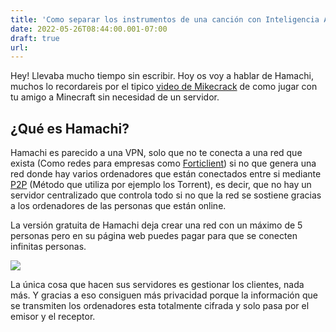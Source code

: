 ```yaml
---
title: 'Como separar los instrumentos de una canción con Inteligencia Artificial'
date: 2022-05-26T08:44:00.001-07:00
draft: true
url: 
---
```


Hey! Llevaba mucho tiempo sin escribir. Hoy os voy a hablar de Hamachi, muchos lo recordareis por el tipico [video de Mikecrack](https://www.youtube.com/watch?v=ByBX8p3aGHA) de como jugar con tu amigo a Minecraft sin necesidad de un servidor.  
  

¿Qué es Hamachi?
----------------

Hamachi es parecido a una VPN, solo que no te conecta a una red que exista (Como redes para empresas como [Forticlient](https://www.fortinet.com/)) si no que genera una red donde hay varios ordenadores que están conectados entre si mediante [P2P](https://es.wikipedia.org/wiki/Peer-to-peer) (Método que utiliza por ejemplo los Torrent), es decir, que no hay un servidor centralizado que controla todo si no que la red se sostiene gracias a los ordenadores de las personas que están online. 

  

La versión gratuita de Hamachi deja crear una red con un máximo de 5 personas pero en su página web puedes pagar para que se conecten infinitas personas.

[![](https://blogger.googleusercontent.com/img/a/AVvXsEiZ5okfld54cnKgS3ercwBNv13jL0YvoDixe4z9GdrJgQHZmWAnM4mFiSQeaAgkbWCKBjKeg1ZBdrU6j8xOzpuHCrfYfe2BRI5dHTJDLf1oCAjpv3qOd_4p7JmplcnTENetSE1IMjuZ0HAUwrariBpYQcTAicgbgVWruhBCc588dNomkSkg8-oU2Kr3BQ)](https://blogger.googleusercontent.com/img/a/AVvXsEiZ5okfld54cnKgS3ercwBNv13jL0YvoDixe4z9GdrJgQHZmWAnM4mFiSQeaAgkbWCKBjKeg1ZBdrU6j8xOzpuHCrfYfe2BRI5dHTJDLf1oCAjpv3qOd_4p7JmplcnTENetSE1IMjuZ0HAUwrariBpYQcTAicgbgVWruhBCc588dNomkSkg8-oU2Kr3BQ)

La única cosa que hacen sus servidores es gestionar los clientes, nada más. Y gracias a eso consiguen más privacidad porque la información que se transmiten los ordenadores esta totalmente cifrada y solo pasa por el emisor y el receptor.